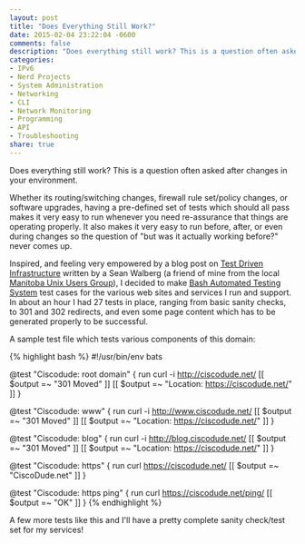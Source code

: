 ```yaml
---
layout: post
title: "Does Everything Still Work?"
date: 2015-02-04 23:22:04 -0600
comments: false
description: "Does everything still work? This is a question often asked after changes in your environment."
categories: 
- IPv6
- Nerd Projects
- System Administration
- Networking
- CLI
- Network Monitoring
- Programming
- API
- Troubleshooting
share: true
---
```

Does everything still work? This is a question often asked after changes in your environment.

Whether its routing/switching changes, firewall rule set/policy changes, or software upgrades, having a pre-defined set of tests which should all pass makes it very easy to run whenever you need re-assurance that things are operating properly. It also makes it very easy to run before, after, or even during changes so the question of "but was it actually working before?" never comes up.

Inspired, and feeling very empowered by a blog post on [Test Driven Infrastructure](http://ertw.com/blog/2014/12/29/test-driven-infrastructure/) written by a Sean Walberg (a friend of mine from the local [Manitoba Unix Users Group](http://muug.mb.ca/)), I decided to make [Bash Automated Testing System](https://github.com/sstephenson/bats) test cases for the various web sites and services I run and support. In about an hour I had 27 tests in place, ranging from basic sanity checks, to 301 and 302 redirects, and even some page content which has to be generated properly to be successful.

A sample test file which tests various components of this domain:

{% highlight bash %}
#!/usr/bin/env bats

@test "Ciscodude: root domain" {
  run curl -i http://ciscodude.net/
  [[ $output =~ "301 Moved" ]]
  [[ $output =~ "Location: https://ciscodude.net/" ]]
}

@test "Ciscodude: www" {
  run curl -i http://www.ciscodude.net/
  [[ $output =~ "301 Moved" ]]
  [[ $output =~ "Location: https://ciscodude.net/" ]]
}

@test "Ciscodude: blog" {
  run curl -i http://blog.ciscodude.net/
  [[ $output =~ "301 Moved" ]]
  [[ $output =~ "Location: https://ciscodude.net/" ]]
}

@test "Ciscodude: https" {
  run curl https://ciscodude.net/
  [[ $output =~ "CiscoDude.net" ]]
}

@test "Ciscodude: https ping" {
  run curl https://ciscodude.net/ping/
  [[ $output =~ "OK" ]]
}
{% endhighlight %}

A few more tests like this and I'll have a pretty complete sanity check/test set for my services!
